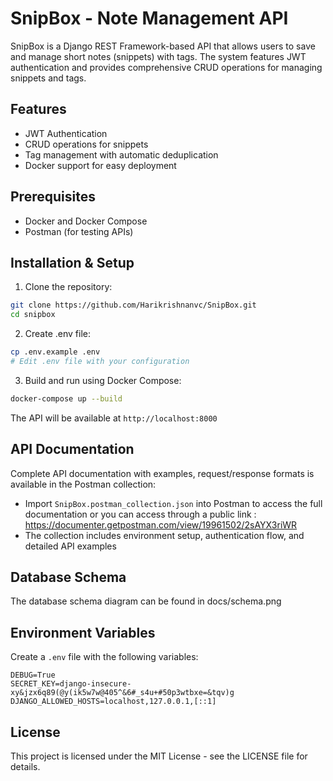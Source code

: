 # SnipBox - Note Management API

SnipBox is a Django REST Framework-based API that allows users to save and manage short notes (snippets) with tags. The system features JWT authentication and provides comprehensive CRUD operations for managing snippets and tags.

## Features

- JWT Authentication
- CRUD operations for snippets
- Tag management with automatic deduplication
- Docker support for easy deployment

## Prerequisites

- Docker and Docker Compose
- Postman (for testing APIs)

## Installation & Setup

1. Clone the repository:
```bash
git clone https://github.com/Harikrishnanvc/SnipBox.git
cd snipbox
```

2. Create .env file:
```bash
cp .env.example .env
# Edit .env file with your configuration
```

3. Build and run using Docker Compose:
```bash
docker-compose up --build
```

The API will be available at `http://localhost:8000`

## API Documentation

Complete API documentation with examples, request/response formats is available in the Postman collection:
- Import `SnipBox.postman_collection.json` into Postman to access the full documentation
  or you can access through a public link : https://documenter.getpostman.com/view/19961502/2sAYX3riWR
- The collection includes environment setup, authentication flow, and detailed API examples

## Database Schema
The database schema diagram can be found in docs/schema.png

## Environment Variables

Create a `.env` file with the following variables:

```
DEBUG=True
SECRET_KEY=django-insecure-xy&jzx6q89(@y(ik5w7w@405^&6#_s4u+#50p3wtbxe=&tqv)g
DJANGO_ALLOWED_HOSTS=localhost,127.0.0.1,[::1]
```

## License

This project is licensed under the MIT License - see the LICENSE file for details.